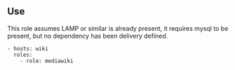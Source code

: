 ## Use
This role assumes LAMP or similar is already present, it requires mysql to be present, but no dependency has been 
delivery defined. 

```
- hosts: wiki
  roles:
    - role: mediawiki
```
